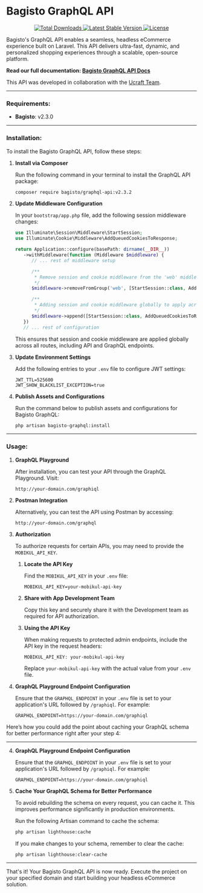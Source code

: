 # Bagisto GraphQL API

<p align="center">
   <a href="https://packagist.org/packages/bagisto/graphql-api">
      <img
         src="https://poser.pugx.org/bagisto/graphql-api/d/total.svg"
         alt="Total Downloads"
      >
   </a>

   <a href="https://packagist.org/packages/bagisto/graphql-api">
      <img
         src="https://poser.pugx.org/bagisto/graphql-api/v/stable.svg"
         alt="Latest Stable Version"
      >
   </a>

   <a href="https://packagist.org/packages/bagisto/graphql-api">
      <img
         src="https://poser.pugx.org/bagisto/graphql-api/license.svg"
         alt="License"
      >
   </a>
</p>

Bagisto's GraphQL API enables a seamless, headless eCommerce experience built on Laravel. This API delivers ultra-fast, dynamic, and personalized shopping experiences through a scalable, open-source platform.

**Read our full documentation: [Bagisto GraphQL API Docs](https://devdocs.bagisto.com/2.3/api/graphql-api.html)**

This API was developed in collaboration with the <a href="https://www.ucraft.com/">Ucraft Team</a>.

---

### Requirements:

- **Bagisto**: v2.3.0

---

### Installation:

To install the Bagisto GraphQL API, follow these steps:

1. **Install via Composer**

   Run the following command in your terminal to install the GraphQL API package:

   ```bash
   composer require bagisto/graphql-api:v2.3.2
   ```

2. **Update Middleware Configuration**

   In your `bootstrap/app.php` file, add the following session middleware changes:

   ```php
   use Illuminate\Session\Middleware\StartSession;
   use Illuminate\Cookie\Middleware\AddQueuedCookiesToResponse;

   return Application::configure(basePath: dirname(__DIR__))
      ->withMiddleware(function (Middleware $middleware) {
         // ... rest of middleware setup

         /**
          * Remove session and cookie middleware from the 'web' middleware group.
          */
         $middleware->removeFromGroup('web', [StartSession::class, AddQueuedCookiesToResponse::class]);

         /**
          * Adding session and cookie middleware globally to apply across non-web routes (e.g. GraphQL)
          */
         $middleware->append([StartSession::class, AddQueuedCookiesToResponse::class]);
      })
      // ... rest of configuration
   ```

   This ensures that session and cookie middleware are applied globally across all routes, including API and GraphQL endpoints.

3. **Update Environment Settings**

   Add the following entries to your `.env` file to configure JWT settings:

   ```env
   JWT_TTL=525600
   JWT_SHOW_BLACKLIST_EXCEPTION=true
   ```

4. **Publish Assets and Configurations**

   Run the command below to publish assets and configurations for Bagisto GraphQL:

   ```bash
   php artisan bagisto-graphql:install
   ```

---

### Usage:

1. **GraphQL Playground**

   After installation, you can test your API through the GraphQL Playground. Visit:

   ```
   http://your-domain.com/graphiql
   ```

2. **Postman Integration**

   Alternatively, you can test the API using Postman by accessing:

   ```
   http://your-domain.com/graphql
   ```
3. **Authorization**

   To authorize requests for certain APIs, you may need to provide the `MOBIKUL_API_KEY`. 

   1. **Locate the API Key**

      Find the `MOBIKUL_API_KEY` in your `.env` file:

      ```env
      MOBIKUL_API_KEY=your-mobikul-api-key
      ```

   2. **Share with App Development Team**

      Copy this key and securely share it with the Development team as required for API authorization.

   3. **Using the API Key**

      When making requests to protected admin endpoints, include the API key in the request headers:

      ```
      MOBIKUL_API_KEY: your-mobikul-api-key
      ```

      Replace `your-mobikul-api-key` with the actual value from your `.env` file.

4. **GraphQL Playground Endpoint Configuration**

   Ensure that the `GRAPHQL_ENDPOINT` in your `.env` file is set to your application's URL followed by `/graphiql`. For example:

   ```env
   GRAPHQL_ENDPOINT=https://your-domain.com/graphiql
   ```

Here’s how you could add the point about caching your GraphQL schema for better performance right after your step 4:

---

4. **GraphQL Playground Endpoint Configuration**

   Ensure that the `GRAPHQL_ENDPOINT` in your `.env` file is set to your application's URL followed by `/graphiql`. For example:

   ```env
   GRAPHQL_ENDPOINT=https://your-domain.com/graphiql
   ```

5. **Cache Your GraphQL Schema for Better Performance**

   To avoid rebuilding the schema on every request, you can cache it. This improves performance significantly in production environments.

   Run the following Artisan command to cache the schema:

   ```bash
   php artisan lighthouse:cache
   ```

   If you make changes to your schema, remember to clear the cache:

   ```bash
   php artisan lighthouse:clear-cache
   ```
---

That's it! Your Bagisto GraphQL API is now ready. Execute the project on your specified domain and start building your headless eCommerce solution.
